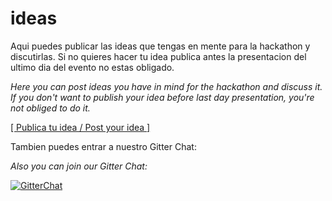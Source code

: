 # ideas

Aqui puedes publicar las ideas que tengas en mente para la hackathon y discutirlas. Si no quieres hacer tu idea publica antes la presentacion del ultimo dia del evento no estas obligado.

_Here you can post ideas you have in mind for the hackathon and discuss it. If you don't want to publish your idea before last day presentation, you're not obliged to do it._

[[ Publica tu idea / Post your idea ]](https://github.com/HackSantiago/ideas/issues/new)

Tambien puedes entrar a nuestro Gitter Chat:

_Also you can join our Gitter Chat:_

[![GitterChat](https://img.shields.io/badge/gitter-join%20chat-1dce73.svg)](https://gitter.im/HackSantiago/APIFest)
